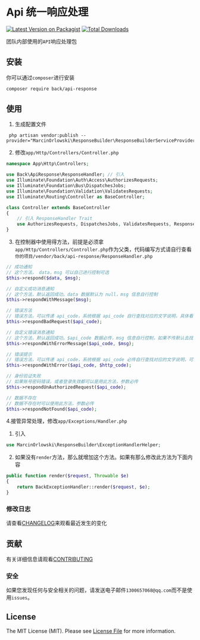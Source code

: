 # Api 统一响应处理

[![Latest Version on Packagist](https://img.shields.io/packagist/v/back/api-response.svg?style=flat-square)](https://packagist.org/packages/back/api-response)
[![Total Downloads](https://img.shields.io/packagist/dt/back/api-response.svg?style=flat-square)](https://packagist.org/packages/back/api-response)

团队内部使用的`API`响应处理包

## 安装

你可以通过`composer`进行安装

```bash
composer require back/api-response
```

## 使用

1. 生成配置文件

```SHELL
 php artisan vendor:publish --provider="MarcinOrlowski\ResponseBuilder\ResponseBuilderServiceProvider"
```
2. 修改`app/Http/Controllers/Controller.php`

```PHP
namespace App\Http\Controllers;

use Back\ApiResponse\ResponseHandler; // 引入
use Illuminate\Foundation\Auth\Access\AuthorizesRequests;
use Illuminate\Foundation\Bus\DispatchesJobs;
use Illuminate\Foundation\Validation\ValidatesRequests;
use Illuminate\Routing\Controller as BaseController;

class Controller extends BaseController
{
    // 引入 ResponseHandler Trait
    use AuthorizesRequests, DispatchesJobs, ValidatesRequests, ResponseHandler;
}
```
3. 在控制器中使用得方法，前提是必须拿`app/Http/Controllers/Controller.php`作为父类，代码编写方式请自行查看`你的项目/vendor/back/api-response/ResponseHandler.php`
```php
// 成功通知
// 这个方法， data，msg 可以自己进行控制可选
$this->respond($data, $msg);

// 自定义成功消息通知
// 这个方法，默认返回成功。data 数据默认为 null，msg 信息自行控制
$this->respondWithMessage($msg);

// 错误方法
// 错误方法，可以传递 api_code，系统根据 api_code 自行查找对应的文字说明，具体看你是否配置了文字对应关系
$this->respondBadRequest($api_code);

// 自定义错误消息通知
// 这个方法，默认返回成功。$api_code 数据必传，msg 信息自行控制，如果不传默认去找 $api_code 对应得消息通知
$this->respondWithErrorMessage($api_code, $msg);

// 错误提示
// 错误方法，可以传递 api_code，系统根据 api_code 必传自行查找对应的文字说明，可以控制 http_code 必传。比如 人脸识别失败，我要返回 200 状态码。    
$this->respondWithError($api_code, $http_code);

// 身份验证失败
// 如果账号密码错误，或者登录失效都可以是用此方法，参数必传
$this->respondUnAuthorizedRequest($api_code); 

// 数据不存在
// 数据不存在时可以使用此方法，参数必传
$this->respondNotFound($api_code);
```

4.接管异常处理，修改`app/Exceptions/Handler.php`

1. 引入
```php
use MarcinOrlowski\ResponseBuilder\ExceptionHandlerHelper;
```

2. 如果没有`render`方法，那么就增加这个方法。如果有那么修改此方法为下面内容
```PHP
public function render($request, Throwable $e)
{
    return BackExceptionHandler::render($request, $e);
}
```

### 修改日志

请查看[CHANGELOG](CHANGELOG.md)来观看最近发生的变化

## 贡献

有关详细信息请观看[CONTRIBUTING](CONTRIBUTING.md)

### 安全

如果您发现任何与安全相关的问题，请发送电子邮件`1300657068@qq.com`而不是使用`issues`。

## License

The MIT License (MIT). Please see [License File](LICENSE.md) for more information.